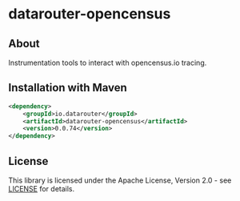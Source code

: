 # datarouter-opencensus

## About
Instrumentation tools to interact with opencensus.io tracing. 

## Installation with Maven

```xml
<dependency>
	<groupId>io.datarouter</groupId>
	<artifactId>datarouter-opencensus</artifactId>
	<version>0.0.74</version>
</dependency>
```

## License

This library is licensed under the Apache License, Version 2.0 - see [LICENSE](../LICENSE) for details.
